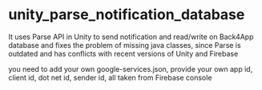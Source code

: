 # unity_parse_notification_database
It uses Parse API in Unity to send notification and read/write on Back4App database and fixes the problem of missing java classes, since Parse is outdated and has conflicts with recent versions of Unity and Firebase

you need to add your own google-services.json, provide your own app id, client id, dot net id, sender id, all taken from Firebase console
